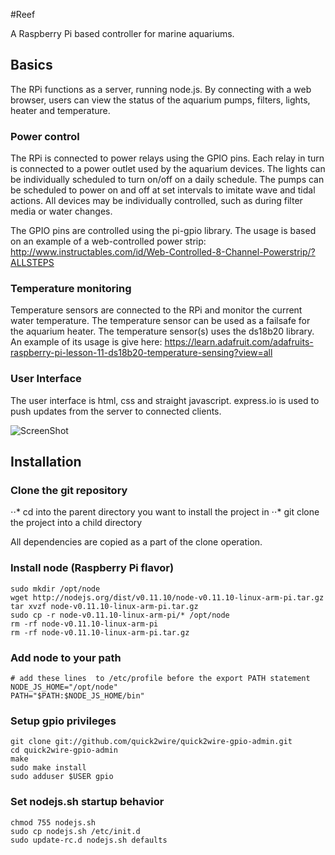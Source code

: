 #Reef

A Raspberry Pi based controller for marine aquariums.

## Basics
The RPi functions as a server, running node.js.  By connecting with a web browser, users can view the status of the aquarium pumps, filters, lights, heater and temperature.

### Power control
The RPi is connected to power relays using the GPIO pins.  Each relay in turn is connected to a power outlet used by the aquarium devices.  The lights can be individually scheduled to turn on/off on a daily schedule.  The pumps can be scheduled to power on and off at set intervals to imitate wave and tidal actions.  All devices may be individually controlled, such as during filter media or water changes.

The GPIO pins are controlled using the pi-gpio library.  The usage is based on an example of a web-controlled power strip: http://www.instructables.com/id/Web-Controlled-8-Channel-Powerstrip/?ALLSTEPS

### Temperature monitoring
Temperature sensors are connected to the RPi and monitor the current water temperature.  The temperature sensor can be used as a failsafe for the aquarium heater.  The temperature sensor(s) uses the ds18b20 library.  An example of its usage is give here: https://learn.adafruit.com/adafruits-raspberry-pi-lesson-11-ds18b20-temperature-sensing?view=all

### User Interface
The user interface is html, css and straight javascript.  express.io is used to push updates from the server to connected clients.

![ScreenShot](https://raw.github.com/goossen/reef/screenshots/screenshot1.png)

## Installation

### Clone the git repository
⋅⋅* cd into the parent directory you want to install the project in
⋅⋅* git clone the project into a child directory

All dependencies are copied as a part of the clone operation.

### Install node (Raspberry Pi flavor)
```Shell
sudo mkdir /opt/node
wget http://nodejs.org/dist/v0.11.10/node-v0.11.10-linux-arm-pi.tar.gz
tar xvzf node-v0.11.10-linux-arm-pi.tar.gz
sudo cp -r node-v0.11.10-linux-arm-pi/* /opt/node
rm -rf node-v0.11.10-linux-arm-pi
rm -rf node-v0.11.10-linux-arm-pi.tar.gz
```

### Add node to your path
```Shell
# add these lines  to /etc/profile before the export PATH statement
NODE_JS_HOME="/opt/node"
PATH="$PATH:$NODE_JS_HOME/bin"
```

### Setup gpio privileges
```Shell
git clone git://github.com/quick2wire/quick2wire-gpio-admin.git
cd quick2wire-gpio-admin
make
sudo make install
sudo adduser $USER gpio
```

### Set nodejs.sh startup behavior
```Shell
chmod 755 nodejs.sh
sudo cp nodejs.sh /etc/init.d
sudo update-rc.d nodejs.sh defaults
```




